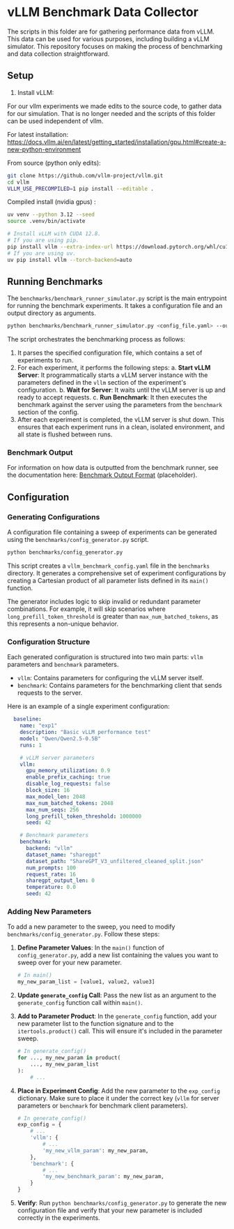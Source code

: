 # vLLM Benchmark Data Collector

The scripts in this folder are for gathering performance data from vLLM. This data can be used for various purposes, including building a vLLM simulator. This repository focuses on making the process of benchmarking and data collection straightforward.

## Setup

1. Install vLLM:

For our vllm experiments we made edits to the source code, to gather data for our simulation.
That is no longer needed and the scripts of this folder can be used independent of vllm.

For latest installation: https://docs.vllm.ai/en/latest/getting_started/installation/gpu.html#create-a-new-python-environment

From source (python only edits):
``` bash
git clone https://github.com/vllm-project/vllm.git
cd vllm
VLLM_USE_PRECOMPILED=1 pip install --editable .
```

Compiled install (nvidia gpus) :
```bash
uv venv --python 3.12 --seed
source .venv/bin/activate

# Install vLLM with CUDA 12.8.
# If you are using pip.
pip install vllm --extra-index-url https://download.pytorch.org/whl/cu128
# If you are using uv.
uv pip install vllm --torch-backend=auto
```

## Running Benchmarks

The `benchmarks/benchmark_runner_simulator.py` script is the main entrypoint for running the benchmark experiments. It takes a configuration file and an output directory as arguments.

```bash
python benchmarks/benchmark_runner_simulator.py <config_file.yaml> --output <output_directory>
```

The script orchestrates the benchmarking process as follows:
1.  It parses the specified configuration file, which contains a set of experiments to run.
2.  For each experiment, it performs the following steps:
    a.  **Start vLLM Server**: It programmatically starts a vLLM server instance with the parameters defined in the `vllm` section of the experiment's configuration.
    b.  **Wait for Server**: It waits until the vLLM server is up and ready to accept requests.
    c.  **Run Benchmark**: It then executes the benchmark against the server using the parameters from the `benchmark` section of the config.
3.  After each experiment is completed, the vLLM server is shut down. This ensures that each experiment runs in a clean, isolated environment, and all state is flushed between runs.

### Benchmark Output

For information on how data is outputted from the benchmark runner, see the documentation here: [Benchmark Output Format](./docs/output_format.md) (placeholder).

## Configuration

### Generating Configurations

A configuration file containing a sweep of experiments can be generated using the `benchmarks/config_generator.py` script.

```bash
python benchmarks/config_generator.py
```

This script creates a `vllm_benchmark_config.yaml` file in the `benchmarks` directory. It generates a comprehensive set of experiment configurations by creating a Cartesian product of all parameter lists defined in its `main()` function.

The generator includes logic to skip invalid or redundant parameter combinations. For example, it will skip scenarios where `long_prefill_token_threshold` is greater than `max_num_batched_tokens`, as this represents a non-unique behavior.

### Configuration Structure

Each generated configuration is structured into two main parts: `vllm` parameters and `benchmark` parameters.

-   `vllm`: Contains parameters for configuring the vLLM server itself.
-   `benchmark`: Contains parameters for the benchmarking client that sends requests to the server.

Here is an example of a single experiment configuration:

```yaml
  baseline:
    name: "exp1"
    description: "Basic vLLM performance test"
    model: "Qwen/Qwen2.5-0.5B"
    runs: 1

    # vLLM server parameters
    vllm:
      gpu_memory_utilization: 0.9
      enable_prefix_caching: true
      disable_log_requests: false
      block_size: 16 
      max_model_len: 2048
      max_num_batched_tokens: 2048
      max_num_seqs: 256
      long_prefill_token_threshold: 1000000
      seed: 42

    # Benchmark parameters
    benchmark:
      backend: "vllm"
      dataset_name: "sharegpt"
      dataset_path: "ShareGPT_V3_unfiltered_cleaned_split.json"
      num_prompts: 100
      request_rate: 16
      sharegpt_output_len: 0
      temperature: 0.0
      seed: 42
```

### Adding New Parameters

To add a new parameter to the sweep, you need to modify `benchmarks/config_generator.py`. Follow these steps:

1.  **Define Parameter Values**: In the `main()` function of `config_generator.py`, add a new list containing the values you want to sweep over for your new parameter.
    ```python
    # In main()
    my_new_param_list = [value1, value2, value3]
    ```

2.  **Update `generate_config` Call**: Pass the new list as an argument to the `generate_config` function call within `main()`.

3.  **Add to Parameter Product**: In the `generate_config` function, add your new parameter list to the function signature and to the `itertools.product()` call. This will ensure it's included in the parameter sweep.
    ```python
    # In generate_config()
    for ..., my_new_param in product(
        ..., my_new_param_list
    ):
        # ...
    ```

4.  **Place in Experiment Config**: Add the new parameter to the `exp_config` dictionary. Make sure to place it under the correct key (`vllm` for server parameters or `benchmark` for benchmark client parameters).
    ```python
    # In generate_config()
    exp_config = {
        # ...
        'vllm': {
            # ...
            'my_new_vllm_param': my_new_param,
        },
        'benchmark': {
            # ...
            'my_new_benchmark_param': my_new_param,
        }
    }
    ```

5.  **Verify**: Run `python benchmarks/config_generator.py` to generate the new configuration file and verify that your new parameter is included correctly in the experiments.
